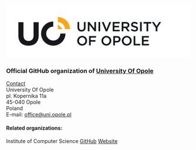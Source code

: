 <a href="https://uni.opole.pl/en">
    <picture>
        <source media="(prefers-color-scheme: dark)" srcset="https://github.com/TestOrganizationMM/.github/blob/28e0884e93dc2a0eb885d6e9acd208a1afe4f4c4/Logo/LOGO_UO_ENG%20(12).svg">
        <img alt="UniversityOfOpole" src="https://github.com/TestOrganizationMM/.github/blob/28e0884e93dc2a0eb885d6e9acd208a1afe4f4c4/Logo/LOGO_UO_ENG%20(2).svg">
    </picture>
</a>

### Official GitHub organization of [University Of Opole](https://uni.opole.pl/en)

[Contact](https://www.uni.opole.pl/page/en/396/)<br>
University Of Opole<br>
pl. Kopernika 11a<br>
45-040 Opole<br>
Poland<br>
E-mail: office@uni.opole.pl

#### Related organizations:<br>
Institute of Computer Science [GitHub](https://github.com/UniOpole-CS) [Website](https://ii.wmfi.uni.opole.pl/)
